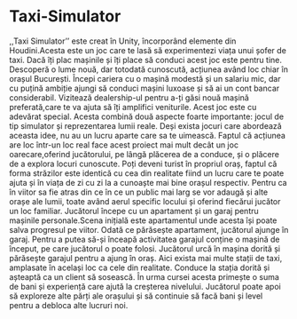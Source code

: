 # Taxi-Simulator

,,Taxi Simulator’’ este creat în Unity, încorporând elemente din Houdini.Acesta este un joc care te lasă să experimentezi viața unui șofer de taxi. Dacă îți plac mașinile și îți place să conduci  acest joc este pentru tine. Descoperă o lume nouă, dar totodată cunoscută, acțiunea având loc chiar în orașul București. Începi cariera cu o mașină modestă și un salariu mic, dar cu puțină ambiție ajungi să conduci mașini luxoase și să ai un cont bancar considerabil. Vizitează dealership-ul pentru a-ți găsi nouă mașină preferată,care te va ajuta să îți amplifici veniturile.
   Acest joc este cu adevărat special. Acesta combină două aspecte foarte importante: jocul de tip simulator și reprezentarea lumii reale. Deși exista jocuri care abordează aceasta idee, nu au un lucru aparte care sa te uimească. Faptul că acțiunea are loc într-un loc real face acest proiect mai mult decât un joc oarecare,oferind jucătorului, pe lângă plăcerea  de a conduce, și o plăcere de a explora locuri cunoscute. Poți deveni turist în propriul oraș, faptul că forma străzilor este identică cu cea din realitate fiind un lucru care te poate ajuta și în viața de zi cu zi la a cunoaște mai bine orașul respectiv. Pentru ca în viitor sa fie atras din ce în ce un public mai larg se vor adaugă și alte orașe ale lumii, toate având aerul specific locului și  oferind fiecărui jucător un loc familiar.
   Jucătorul începe cu un apartament și un garaj pentru mașinile personale.Scena inițială este apartamentul unde acesta își poate salva progresul pe viitor. Odată ce părăsește apartament, jucătorul ajunge în garaj. Pentru a putea să-și înceapă activitatea garajul conține o mașină de început, pe care jucătorul o poate folosi.  Jucătorul urcă în mașina dorită și  părăsește garajul pentru a ajung în oraș. Aici exista mai multe stații  de taxi, amplasate în același loc ca cele din realitate. Conduce la stația dorită și așteaptă ca un client să sosească.  În urma cursei acesta primește o suma de bani și experiență care ajută la creșterea nivelului. Jucătorul poate apoi să exploreze alte părți ale orașului și să continuie să facă bani și level pentru a debloca alte lucruri noi.
